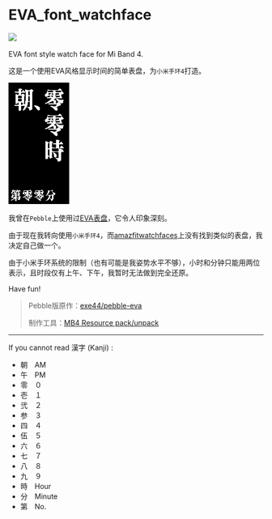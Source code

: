 # EVA_font_watchface

![](https://img.shields.io/badge/downloads-50%2B-green)

EVA font style watch face for Mi Band 4.

这是一个使用EVA风格显示时间的简单表盘，为`小米手环4`打造。

![预览](https://raw.githubusercontent.com/Macyrate/EVA_font_watchface/master/else/EVA_font_packed_animated.gif)

我曾在`Pebble`上使用过[EVA表盘](https://apps.rebble.io/zh_CN/application/529ab1b6d17b5033ba000033)，它令人印象深刻。

由于现在我转向使用`小米手环4`，而[amazfitwatchfaces](https://amazfitwatchfaces.com/)上没有找到类似的表盘，我决定自己做一个。

由于小米手环系统的限制（也有可能是我姿势水平不够），小时和分钟只能用两位表示，且时段仅有上午、下午，我暂时无法做到完全还原。

Have fun!

> Pebble版原作：[exe44/pebble-eva](https://github.com/exe44/pebble-eva)
> 
> 制作工具：[MB4 Resource pack/unpack](https://geekdoing.com/threads/mb4-resource-pack-unpack.1383/)

-----

If you cannot read 漢字 (Kanji) :
* 朝　AM
* 午　PM
* 零　０
* 壱　１
* 弐　２
* 参　３
* 四　４
* 伍　５
* 六　６
* 七　７
* 八　８
* 九　９
* 時　Hour
* 分　Minute
* 第　No.
